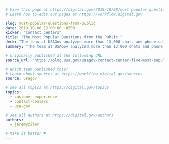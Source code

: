 ```yaml
---
# View this page at https://digital.gov/2019/10/08/most-popular-questions-from-public
# Learn how to edit our pages at https://workflow.digital.gov

slug: most-popular-questions-from-public
date: 2019-10-08 12:00:00 -0500
kicker: "Contact Centers"
title: "The Most Popular Questions from the Public "
deck: "The team at USAGov analyzed more than 13,000 chats and phone calls from the public, in both English and Spanish, and then tagged these inquiries by popular topic area. **These are the top questions our government-wide contact center received over the last four months.**"
summary: "The team at USAGov analyzed more than 13,000 chats and phone calls from the public, in both English and Spanish, and then tagged these inquiries by popular topic area. These are the top questions our government-wide contact center received over the last four months."

# originally published at the following URL
source_url: "https://blog.usa.gov/usagov-contact-center-five-most-popular-questions-from-may-to-july-2019"

# Which team published this?
# Learn about sources at https://workflow.digital.gov/sources
source: usagov

# see all topics at https://digital.gov/topics
topics:
  - customer-experience
  - contact-centers
  - usa-gov

# see all authors at https://digital.gov/authors
authors:
  - jeremyzilar

# Make it better ♥
---
```


